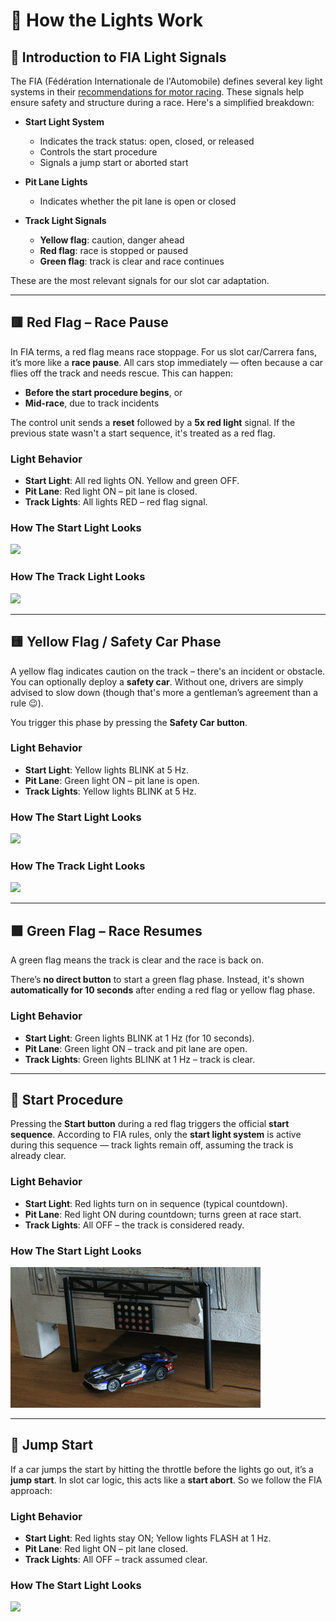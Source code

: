 # 🏁 How the Lights Work

## 📘 Introduction to FIA Light Signals

The FIA (Fédération Internationale de l'Automobile) defines several key light systems in their [recommendations for motor racing](https://argent.fia.com/web/fia-public.nsf/1330F0769A59327AC125736200478FB9/$FILE/03__Recommended_light_signals.pdf). These signals help ensure safety and structure during a race. Here's a simplified breakdown:

- **Start Light System**
  - Indicates the track status: open, closed, or released
  - Controls the start procedure
  - Signals a jump start or aborted start

- **Pit Lane Lights**
  - Indicates whether the pit lane is open or closed

- **Track Light Signals**
  - **Yellow flag**: caution, danger ahead
  - **Red flag**: race is stopped or paused
  - **Green flag**: track is clear and race continues

These are the most relevant signals for our slot car adaptation.

---

## 🟥 Red Flag – Race Pause

In FIA terms, a red flag means race stoppage. For us slot car/Carrera fans, it’s more like a **race pause**. All cars stop immediately — often because a car flies off the track and needs rescue. This can happen:

- **Before the start procedure begins**, or
- **Mid-race**, due to track incidents

The control unit sends a **reset** followed by a **5x red light** signal. If the previous state wasn't a start sequence, it's treated as a red flag.

### Light Behavior

- **Start Light**: All red lights ON. Yellow and green OFF.  
- **Pit Lane**: Red light ON – pit lane is closed.  
- **Track Lights**: All lights RED – red flag signal.

### How The Start Light Looks
 
![](https://github.com/philippmichaelkrebs/FastLapLights/blob/main/images/signal_red_flag_start_light.gif?raw=true)

### How The Track Light Looks
 
![](https://github.com/philippmichaelkrebs/FastLapLights/blob/main/images/signal_red_flag_track.gif?raw=true)


---

## 🟨 Yellow Flag / Safety Car Phase

A yellow flag indicates caution on the track – there's an incident or obstacle. You can optionally deploy a **safety car**. Without one, drivers are simply advised to slow down (though that's more a gentleman’s agreement than a rule 😉).

You trigger this phase by pressing the **Safety Car button**.

### Light Behavior

- **Start Light**: Yellow lights BLINK at 5 Hz.  
- **Pit Lane**: Green light ON – pit lane is open.  
- **Track Lights**: Yellow lights BLINK at 5 Hz.

### How The Start Light Looks
 
![](https://github.com/philippmichaelkrebs/FastLapLights/blob/main/images/signal_yellow_flag_start_light.gif?raw=true)

### How The Track Light Looks
 
![](https://github.com/philippmichaelkrebs/FastLapLights/blob/main/images/signal_yellow_flag_track.gif?raw=true)

---

## 🟩 Green Flag – Race Resumes

A green flag means the track is clear and the race is back on.

There’s **no direct button** to start a green flag phase. Instead, it's shown **automatically for 10 seconds** after ending a red flag or yellow flag phase.

### Light Behavior

- **Start Light**: Green lights BLINK at 1 Hz (for 10 seconds).  
- **Pit Lane**: Green light ON – track and pit lane are open.  
- **Track Lights**: Green lights BLINK at 1 Hz – track is clear.

---

## 🚦 Start Procedure

Pressing the **Start button** during a red flag triggers the official **start sequence**. According to FIA rules, only the **start light system** is active during this sequence — track lights remain off, assuming the track is already clear.

### Light Behavior

- **Start Light**: Red lights turn on in sequence (typical countdown).  
- **Pit Lane**: Red light ON during countdown; turns green at race start.  
- **Track Lights**: All OFF – the track is considered ready.

### How The Start Light Looks
 
![](https://github.com/philippmichaelkrebs/FastLapLights/blob/main/images/signal_start_proc_start_light.gif?raw=true)

---

## 🚫 Jump Start

If a car jumps the start by hitting the throttle before the lights go out, it’s a **jump start**. In slot car logic, this acts like a **start abort**. So we follow the FIA approach:

### Light Behavior

- **Start Light**: Red lights stay ON; Yellow lights FLASH at 1 Hz.  
- **Pit Lane**: Red light ON – pit lane closed.  
- **Track Lights**: All OFF – track assumed clear.

### How The Start Light Looks
 
![](https://github.com/philippmichaelkrebs/FastLapLights/blob/main/images/signal_jump_start.gif?raw=true)